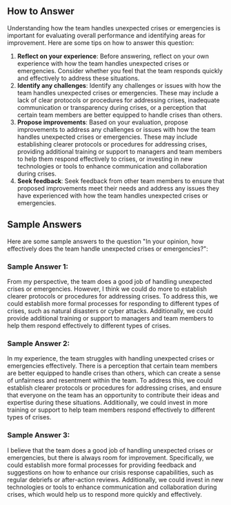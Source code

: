

How to Answer
-------------

Understanding how the team handles unexpected crises or emergencies is important for evaluating overall performance and identifying areas for improvement. Here are some tips on how to answer this question:

1. **Reflect on your experience**: Before answering, reflect on your own experience with how the team handles unexpected crises or emergencies. Consider whether you feel that the team responds quickly and effectively to address these situations.
2. **Identify any challenges**: Identify any challenges or issues with how the team handles unexpected crises or emergencies. These may include a lack of clear protocols or procedures for addressing crises, inadequate communication or transparency during crises, or a perception that certain team members are better equipped to handle crises than others.
3. **Propose improvements**: Based on your evaluation, propose improvements to address any challenges or issues with how the team handles unexpected crises or emergencies. These may include establishing clearer protocols or procedures for addressing crises, providing additional training or support to managers and team members to help them respond effectively to crises, or investing in new technologies or tools to enhance communication and collaboration during crises.
4. **Seek feedback**: Seek feedback from other team members to ensure that proposed improvements meet their needs and address any issues they have experienced with how the team handles unexpected crises or emergencies.

Sample Answers
--------------

Here are some sample answers to the question "In your opinion, how effectively does the team handle unexpected crises or emergencies?":

### Sample Answer 1:

From my perspective, the team does a good job of handling unexpected crises or emergencies. However, I think we could do more to establish clearer protocols or procedures for addressing crises. To address this, we could establish more formal processes for responding to different types of crises, such as natural disasters or cyber attacks. Additionally, we could provide additional training or support to managers and team members to help them respond effectively to different types of crises.

### Sample Answer 2:

In my experience, the team struggles with handling unexpected crises or emergencies effectively. There is a perception that certain team members are better equipped to handle crises than others, which can create a sense of unfairness and resentment within the team. To address this, we could establish clearer protocols or procedures for addressing crises, and ensure that everyone on the team has an opportunity to contribute their ideas and expertise during these situations. Additionally, we could invest in more training or support to help team members respond effectively to different types of crises.

### Sample Answer 3:

I believe that the team does a good job of handling unexpected crises or emergencies, but there is always room for improvement. Specifically, we could establish more formal processes for providing feedback and suggestions on how to enhance our crisis response capabilities, such as regular debriefs or after-action reviews. Additionally, we could invest in new technologies or tools to enhance communication and collaboration during crises, which would help us to respond more quickly and effectively.
